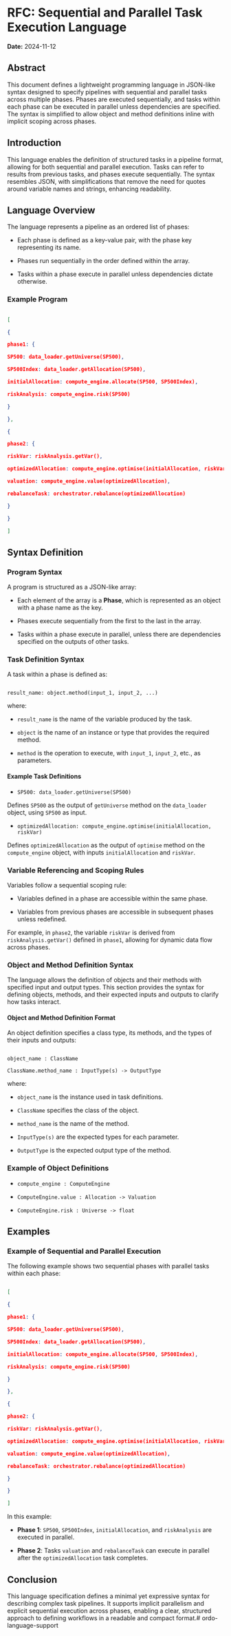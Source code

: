 
  

# RFC: Sequential and Parallel Task Execution Language

  

**Date:** 2024-11-12

  

## Abstract

This document defines a lightweight programming language in JSON-like syntax designed to specify pipelines with sequential and parallel tasks across multiple phases. Phases are executed sequentially, and tasks within each phase can be executed in parallel unless dependencies are specified. The syntax is simplified to allow object and method definitions inline with implicit scoping across phases.

  

## Introduction

This language enables the definition of structured tasks in a pipeline format, allowing for both sequential and parallel execution. Tasks can refer to results from previous tasks, and phases execute sequentially. The syntax resembles JSON, with simplifications that remove the need for quotes around variable names and strings, enhancing readability.

  

## Language Overview

  

The language represents a pipeline as an ordered list of phases:

- Each phase is defined as a key-value pair, with the phase key representing its name.

- Phases run sequentially in the order defined within the array.

- Tasks within a phase execute in parallel unless dependencies dictate otherwise.

  

### Example Program

  

```json

[

{

phase1: {

SP500: data_loader.getUniverse(SP500),

SP500Index: data_loader.getAllocation(SP500),

initialAllocation: compute_engine.allocate(SP500, SP500Index),

riskAnalysis: compute_engine.risk(SP500)

}

},

{

phase2: {

riskVar: riskAnalysis.getVar(),

optimizedAllocation: compute_engine.optimise(initialAllocation, riskVar),

valuation: compute_engine.value(optimizedAllocation),

rebalanceTask: orchestrator.rebalance(optimizedAllocation)

}

}

]

```

  

## Syntax Definition

  

### Program Syntax

  

A program is structured as a JSON-like array:

- Each element of the array is a **Phase**, which is represented as an object with a phase name as the key.

- Phases execute sequentially from the first to the last in the array.

- Tasks within a phase execute in parallel, unless there are dependencies specified on the outputs of other tasks.

  

### Task Definition Syntax

  

A task within a phase is defined as:

  

```

result_name: object.method(input_1, input_2, ...)

```

  

where:

-  `result_name` is the name of the variable produced by the task.

-  `object` is the name of an instance or type that provides the required method.

-  `method` is the operation to execute, with `input_1`, `input_2`, etc., as parameters.

  

#### Example Task Definitions

-  `SP500: data_loader.getUniverse(SP500)`

Defines `SP500` as the output of `getUniverse` method on the `data_loader` object, using `SP500` as input.

  

-  `optimizedAllocation: compute_engine.optimise(initialAllocation, riskVar)`

Defines `optimizedAllocation` as the output of `optimise` method on the `compute_engine` object, with inputs `initialAllocation` and `riskVar`.

  

### Variable Referencing and Scoping Rules

  

Variables follow a sequential scoping rule:

- Variables defined in a phase are accessible within the same phase.

- Variables from previous phases are accessible in subsequent phases unless redefined.

  

For example, in `phase2`, the variable `riskVar` is derived from `riskAnalysis.getVar()` defined in `phase1`, allowing for dynamic data flow across phases.

  

### Object and Method Definition Syntax

  

The language allows the definition of objects and their methods with specified input and output types. This section provides the syntax for defining objects, methods, and their expected inputs and outputs to clarify how tasks interact.

  

#### Object and Method Definition Format

  

An object definition specifies a class type, its methods, and the types of their inputs and outputs:

  

```

object_name : ClassName

ClassName.method_name : InputType(s) -> OutputType

```

  

where:

-  `object_name` is the instance used in task definitions.

-  `ClassName` specifies the class of the object.

-  `method_name` is the name of the method.

-  `InputType(s)` are the expected types for each parameter.

-  `OutputType` is the expected output type of the method.

  

### Example of Object Definitions

  

-  `compute_engine : ComputeEngine`

-  `ComputeEngine.value : Allocation -> Valuation`

-  `ComputeEngine.risk : Universe -> float`

  

## Examples

  

### Example of Sequential and Parallel Execution

  

The following example shows two sequential phases with parallel tasks within each phase:

  

```json

[

{

phase1: {

SP500: data_loader.getUniverse(SP500),

SP500Index: data_loader.getAllocation(SP500),

initialAllocation: compute_engine.allocate(SP500, SP500Index),

riskAnalysis: compute_engine.risk(SP500)

}

},

{

phase2: {

riskVar: riskAnalysis.getVar(),

optimizedAllocation: compute_engine.optimise(initialAllocation, riskVar),

valuation: compute_engine.value(optimizedAllocation),

rebalanceTask: orchestrator.rebalance(optimizedAllocation)

}

}

]

```

  

In this example:

-  **Phase 1**: `SP500`, `SP500Index`, `initialAllocation`, and `riskAnalysis` are executed in parallel.

-  **Phase 2**: Tasks `valuation` and `rebalanceTask` can execute in parallel after the `optimizedAllocation` task completes.

  

## Conclusion

  

This language specification defines a minimal yet expressive syntax for describing complex task pipelines. It supports implicit parallelism and explicit sequential execution across phases, enabling a clear, structured approach to defining workflows in a readable and compact format.# ordo-language-support
